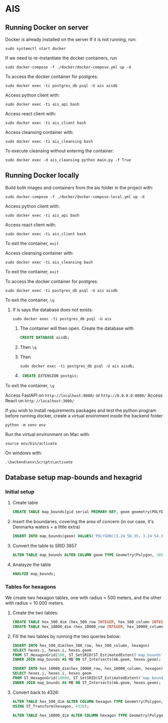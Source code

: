 # AIS

## Running Docker on server
Docker is already installed on the server
If it is not running, run: 
```
sudo systemctl start docker
```

If we need to re-instantiate the docker containers, run 
```
sudo docker-compose -f ./docker/docker-compose.yml up -d
```

To access the docker container for postgres:
```
sudo docker exec -ti postgres_db psql -U ais aisdb
```

Access python client with: 
```
sudo docker exec -ti ais_api bash
```

Access react client with: 
```
sudo docker exec -ti ais_client bash
```

Access cleansing container with:
```
sudo docker exec -ti ais_cleansing bash
```

To execute cleansing without entering the container:
```
sudo docker exec -d ais_cleansing python main.py -f True
```

## Running Docker locally
Build both images and containers from the ais folder in the project with: 
```
sudo docker-compose -f ./docker/docker-compose-local.yml up -d
```

Access python client with: 
```
sudo docker exec -ti ais_api bash
```

Access react client with: 
```
sudo docker exec -ti ais_client bash
```
To exit the container, ```exit```

Access cleansing container with:
```
sudo docker exec -ti ais_cleansing bash
```
To exit the container, ```exit```

To access the docker container for postgres:
```
sudo docker exec -ti postgres_db psql -U ais aisdb
```
To exit the container, ```\q```

1. If is says the database does not exists:
    ```
    sudo docker exec -ti postgres_db psql -U ais
    ```
    1. The container will then open. Create the database with 
        ```SQL 
        CREATE DATABASE aisdb;
        ```

    1. Then ```\q```
    1. Then 
        ```
        sudo docker exec -ti postgres_db psql -U ais aisdb;
        ```
    1. ```SQL
        CREATE EXTENSION postgis;
        ```

To exit the container, ```\q```

Access FastAPI on ```http://localhost:8080/``` or ```http://0.0.0.0:8080/```
Access React on ```http://localhost:3000/```

If you wish to install requirements packages and test the python program before running docker, create a virtual enviroment inside the backend folder
```
python -m venv env
```

Run the virtual environment on Mac with:
```
source env/bin/activate
```
On windows with:
```
.\backend\env\Scripts\activate
```

## Database setup map-bounds and hexagrid
### Initial setup
1. Create table 
    ```SQL
    CREATE TABLE map_bounds(gid serial PRIMARY KEY, geom geometry(POLYGON, 4326));
    ```
1. Insert the boundaries, covering the area of concern (in our case, it's Denmarks waters + a little extra)
    ```SQL
    INSERT INTO map_bounds(geom) VALUES('POLYGON((3.24 58.35, 3.24 54.32, 16.49 54.32, 16.49 58.35, 3.24 58.35))');
    ```
1. Convert the table to SRID 3857 
    ```SQL
    ALTER TABLE map_bounds ALTER COLUMN geom TYPE Geometry(Polygon, 3857) USING ST_Transform(geom, 3857); 
    ```

1. Analayze the table 
    ```SQL
    ANALYZE map_bounds;
    ```

### Tables for hexagons
We create two hexagon tables, one with radius = 500 meters, and the other with radius = 10.000 meters.
1. Create the two tables:
    ```SQL
    CREATE TABLE hex_500_dim (hex_500_row INTEGER, hex_500_column INTEGER, PRIMARY KEY(hex_500_row, hex_500_column), hexagon geometry);
    CREATE TABLE hex_10000_dim (hex_10000_row INTEGER, hex_10000_column INTEGER, PRIMARY KEY(hex_10000_row, hex_10000_column), hexagon geometry);
    ```

1. Fill the two tables by running the two queries below:
    ``` SQL
    INSERT INTO hex_500_dim(hex_500_row, hex_500_column, hexagon)
    SELECT hexes.j, hexes.i, hexes.geom  
    FROM ST_HexagonGrid(500, ST_SetSRID(ST_EstimatedExtent('map_bounds','geom'), 3857)) AS hexes  
    INNER JOIN map_bounds AS MB ON ST_Intersects(mb.geom, hexes.geom);
    ```

    ``` SQL
    INSERT INTO hex_10000_dim(hex_10000_row, hex_10000_column, hexagon)
    SELECT hexes.j, hexes.i, hexes.geom  
    FROM ST_HexagonGrid(10000, ST_SetSRID(ST_EstimatedExtent('map_bounds','geom'), 3857)) AS hexes  
    INNER JOIN map_bounds AS MB ON ST_Intersects(mb.geom, hexes.geom);
    ```
1. Convert back to 4326:
    ```SQL
    ALTER TABLE hex_500_dim ALTER COLUMN hexagon TYPE Geometry(Polygon, 4326) 
    USING ST_Transform(hexagon, 4326);
    ```

    ```SQL
    ALTER TABLE hex_10000_dim ALTER COLUMN hexagon TYPE Geometry(Polygon, 4326) USING ST_Transform(hexagon, 4326);
    ```